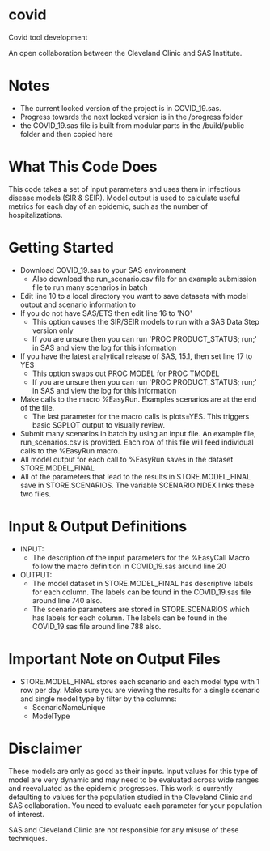 # covid
Covid tool development

An open collaboration between the Cleveland Clinic and SAS Institute.

# Notes
- The current locked version of the project is in COVID_19.sas.
- Progress towards the next locked version is in the /progress folder
- the COVID_19.sas file is built from modular parts in the /build/public folder and then copied here

# What This Code Does
This code takes a set of input parameters and uses them in infectious disease models (SIR & SEIR).  Model output is used to calculate useful metrics for each day of an epidemic, such as the number of hospitalizations.  

# Getting Started
- Download COVID_19.sas to your SAS environment
    - Also download the run_scenario.csv file for an example submission file to run many scenarios in batch
- Edit line 10 to a local directory you want to save datasets with model output and scenario information to
- If you do not have SAS/ETS then edit line 16 to 'NO'
    - This option causes the SIR/SEIR models to run with a SAS Data Step version only
    - If you are unsure then you can run 'PROC PRODUCT_STATUS; run;' in SAS and view the log for this information
- If you have the latest analytical release of SAS, 15.1, then set line 17 to YES
    - This option swaps out PROC MODEL for PROC TMODEL
    - If you are unsure then you can run 'PROC PRODUCT_STATUS; run;' in SAS and view the log for this information
- Make calls to the macro %EasyRun.  Examples scenarios are at the end of the file.
    - The last parameter for the macro calls is plots=YES.  This triggers basic SGPLOT output to visually review.
- Submit many scenarios in batch by using an input file.  An example file, run_scenarios.csv is provided. Each row of this file will feed individual calls to the %EasyRun macro.
- All model output for each call to %EasyRun saves in the dataset STORE.MODEL_FINAL
- All of the parameters that lead to the results in STORE.MODEL_FINAL save in STORE.SCENARIOS.  The variable SCENARIOINDEX links these two files.

# Input & Output Definitions
- INPUT:
    - The description of the input parameters for the %EasyCall Macro follow the macro definition in COVID_19.sas around line 20
- OUTPUT:
    - The model dataset in STORE.MODEL_FINAL has descriptive labels for each column.  The labels can be found in the COVID_19.sas file around line 740 also.
    - The scenario parameters are stored in STORE.SCENARIOS which has labels for each column.  The labels can be found in the COVID_19.sas file around line 788 also.

# Important Note on Output Files
- STORE.MODEL_FINAL stores each scenario and each model type with 1 row per day. Make sure you are viewing the results for a single scenario and single model type by filter by the columns: 
    - ScenarioNameUnique
    - ModelType

# Disclaimer
These models are only as good as their inputs. Input values for this type of model are very dynamic and may need to be evaluated across wide ranges and reevaluated as the epidemic progresses.  This work is currently defaulting to values for the population studied in the Cleveland Clinic and SAS collaboration.  You need to evaluate each parameter for your population of interest.

SAS and Cleveland Clinic are not responsible for any misuse of these techniques.
